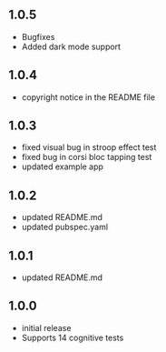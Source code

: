 ## 1.0.5
- Bugfixes
- Added dark mode support

## 1.0.4
- copyright notice in the README file

## 1.0.3
- fixed visual bug in stroop effect test
- fixed bug in corsi bloc tapping test
- updated example app

## 1.0.2
- updated README.md
- updated pubspec.yaml

## 1.0.1
- updated README.md

## 1.0.0
- initial release
- Supports 14 cognitive tests
